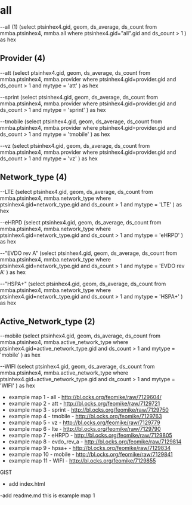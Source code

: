 all
===
--all (1)
(select  ptsinhex4.gid, geom, ds_average, ds_count 
  from mmba.ptsinhex4, mmba.all
  where ptsinhex4.gid="all".gid
  and ds_count > 1
) as hex

Provider (4)
--------
--att
(select  ptsinhex4.gid, geom, ds_average, ds_count 
  from mmba.ptsinhex4, mmba.provider
  where ptsinhex4.gid=provider.gid
  and ds_count > 1 and mytype = 'att'
) as hex

--sprint
(select  ptsinhex4.gid, geom, ds_average, ds_count 
  from mmba.ptsinhex4, mmba.provider
  where ptsinhex4.gid=provider.gid
  and ds_count > 1 and mytype = 'sprint'
) as hex

--tmobile
(select  ptsinhex4.gid, geom, ds_average, ds_count 
  from mmba.ptsinhex4, mmba.provider
  where ptsinhex4.gid=provider.gid
  and ds_count > 1 and mytype = 'tmobile'
) as hex

--vz
(select  ptsinhex4.gid, geom, ds_average, ds_count 
  from mmba.ptsinhex4, mmba.provider
  where ptsinhex4.gid=provider.gid
  and ds_count > 1 and mytype = 'vz'
) as hex

Network_type (4)
------------
--LTE
(select  ptsinhex4.gid, geom, ds_average, ds_count 
  from mmba.ptsinhex4, mmba.network_type
  where ptsinhex4.gid=network_type.gid
  and ds_count > 1 and mytype = 'LTE'
) as hex

--eHRPD
(select  ptsinhex4.gid, geom, ds_average, ds_count 
  from mmba.ptsinhex4, mmba.network_type
  where ptsinhex4.gid=network_type.gid
  and ds_count > 1 and mytype = 'eHRPD'
) as hex

--"EVDO rev A"
(select  ptsinhex4.gid, geom, ds_average, ds_count 
  from mmba.ptsinhex4, mmba.network_type
  where ptsinhex4.gid=network_type.gid
  and ds_count > 1 and mytype = 'EVDO rev A'
) as hex

--"HSPA+"
(select  ptsinhex4.gid, geom, ds_average, ds_count 
  from mmba.ptsinhex4, mmba.network_type
  where ptsinhex4.gid=network_type.gid
  and ds_count > 1 and mytype = 'HSPA+'
) as hex

Active_Network_type (2)
------------
--mobile
(select  ptsinhex4.gid, geom, ds_average, ds_count 
  from mmba.ptsinhex4, mmba.active_network_type
  where ptsinhex4.gid=active_network_type.gid
  and ds_count > 1 and mytype = 'mobile'
) as hex

--WIFI
(select  ptsinhex4.gid, geom, ds_average, ds_count 
  from mmba.ptsinhex4, mmba.active_network_type
  where ptsinhex4.gid=active_network_type.gid
  and ds_count > 1 and mytype = 'WIFI'
) as hex

- example map 1 - all - http://bl.ocks.org/feomike/raw/7129604/
- example map 2 - att - http://bl.ocks.org/feomike/raw/7129721
- example map 3 - sprint - http://bl.ocks.org/feomike/raw/7129750
- example map 4 - tmobile - http://bl.ocks.org/feomike/7129763
- example map 5 - vz - http://bl.ocks.org/feomike/raw/7129779
- example map 6 - lte - http://bl.ocks.org/feomike/raw/7129790
- example map 7 - eHRPD - http://bl.ocks.org/feomike/raw/7129805
- example map 8 - evdo_rev_a - http://bl.ocks.org/feomike/raw/7129814
- example map 9 - hpsa+ - http://bl.ocks.org/feomike/raw/7129834
- example map 10 - mobile - http://bl.ocks.org/feomike/raw/7129841
- example map 11 - WIFI - http://bl.ocks.org/feomike/7129855

GIST
- add index.html

<!DOCTYPE html>
<html>
<head>
	<meta name='viewport' content='width=device-width, initial-scale=1.0, maximum-scale=1.0, user-scalable=no' />
  	<script src='//api.tiles.mapbox.com/mapbox.js/v1.3.1/mapbox.js'></script>
  	<link href='//api.tiles.mapbox.com/mapbox.js/v1.3.1/mapbox.css' rel='stylesheet' />
	<style>
    	body { margin:0; padding:0; }
    	#map { position:absolute; top:0; bottom:0; width:100%; }
  	</style>
</head>
<body>
<div id='map'></div>
<script type='text/javascript'>
        //string multiple maps in the next statement
	L.mapbox.map('map', 'fcc.map-kzt95hy6,fcc.mmba_all')
        .setView([40, -94.50], 4);;
</script>
</body>
</html>

-add readme.md
this is example map 1
